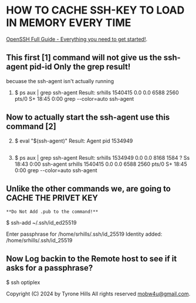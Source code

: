 # HOW TO CACHE SSH-KEY TO LOAD IN MEMORY EVERY TIME

[OpenSSH Full Guide - Everything you need to get started!](https://tinyurl.com/yugyz9nw).

## This first [1] command will not give us the ssh-agent pid-id Only the grep result!
   becuase the ssh-agent isn't actually running

1. $ ps aux | grep ssh-agent
	Result: srhills  1540415  0.0  0.0   6588  2560 pts/0    S+   18:45   0:00 grep --color=auto ssh-agent

## Now to actually start the ssh-agent use this command [2]

2. $ eval "$(ssh-agent)"
	Result: Agent pid 1534949
## 
3. $ ps aux | grep ssh-agent
	Result: 
	srhills  1534949  0.0  0.0   8168  1584 ?        Ss   18:43   0:00 ssh-agent
    srhills  1540415  0.0  0.0   6588  2560 pts/0    S+   18:45   0:00 grep --color=auto ssh-agent

## Unlike the other commands we, are going to CACHE THE PRIVET KEY

	**Do Not Add .pub to the command!**

$ ssh-add ~/.ssh/id_ed25519

Enter passphrase for /home/srhills/.ssh/id_25519
Identity added: /home/srhills/.ssh/id_25519

## Now Log backin to the Remote host to see if it asks for a passphrase?

$ ssh optiplex

Copyright (C) 2024 by Tyrone Hills All rights reserved <mobw4u@gmail.com>.
